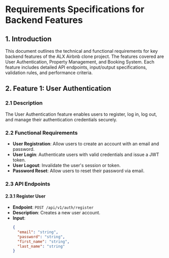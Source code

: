 # Requirements Specifications for Backend Features

## 1. Introduction
This document outlines the technical and functional requirements for key backend features of the ALX Airbnb clone project. The features covered are User Authentication, Property Management, and Booking System. Each feature includes detailed API endpoints, input/output specifications, validation rules, and performance criteria.

## 2. Feature 1: User Authentication

### 2.1 Description
The User Authentication feature enables users to register, log in, log out, and manage their authentication credentials securely.

### 2.2 Functional Requirements
- **User Registration**: Allow users to create an account with an email and password.
- **User Login**: Authenticate users with valid credentials and issue a JWT token.
- **User Logout**: Invalidate the user's session or token.
- **Password Reset**: Allow users to reset their password via email.

### 2.3 API Endpoints

#### 2.3.1 Register User
- **Endpoint**: `POST /api/v1/auth/register`
- **Description**: Creates a new user account.
- **Input**:
  ```json
  {
    "email": "string",
    "password": "string",
    "first_name": "string",
    "last_name": "string"
  }

